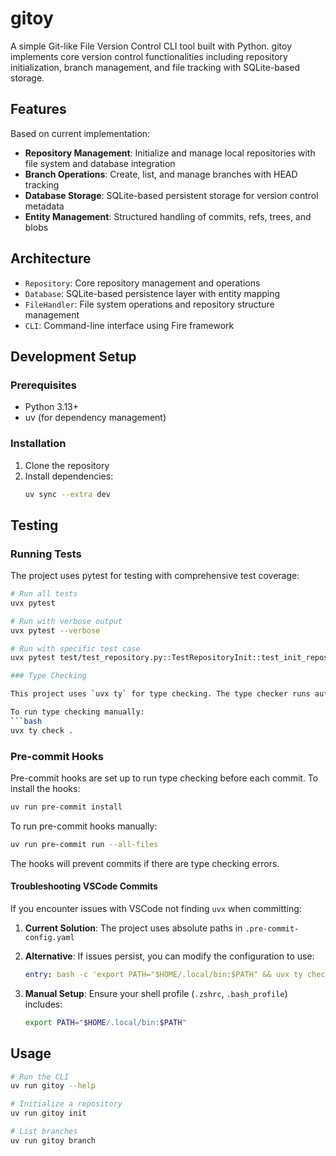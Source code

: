 # gitoy

A simple Git-like File Version Control CLI tool built with Python. gitoy implements core version control functionalities including repository initialization, branch management, and file tracking with SQLite-based storage.

## Features

Based on current implementation:

- **Repository Management**: Initialize and manage local repositories with file system and database integration
- **Branch Operations**: Create, list, and manage branches with HEAD tracking
- **Database Storage**: SQLite-based persistent storage for version control metadata
- **Entity Management**: Structured handling of commits, refs, trees, and blobs

## Architecture

- `Repository`: Core repository management and operations
- `Database`: SQLite-based persistence layer with entity mapping
- `FileHandler`: File system operations and repository structure management
- `CLI`: Command-line interface using Fire framework

## Development Setup

### Prerequisites

- Python 3.13+
- uv (for dependency management)

### Installation

1. Clone the repository
2. Install dependencies:
   ```bash
   uv sync --extra dev
   ```

## Testing

### Running Tests

The project uses pytest for testing with comprehensive test coverage:

```bash
# Run all tests
uvx pytest

# Run with verbose output
uvx pytest --verbose

# Run with specific test case
uvx pytest test/test_repository.py::TestRepositoryInit::test_init_repository

### Type Checking

This project uses `uvx ty` for type checking. The type checker runs automatically before each commit via pre-commit hooks.

To run type checking manually:
```bash
uvx ty check .
```

### Pre-commit Hooks

Pre-commit hooks are set up to run type checking before each commit. To install the hooks:

```bash
uv run pre-commit install
```

To run pre-commit hooks manually:
```bash
uv run pre-commit run --all-files
```

The hooks will prevent commits if there are type checking errors.

#### Troubleshooting VSCode Commits

If you encounter issues with VSCode not finding `uvx` when committing:

1. **Current Solution**: The project uses absolute paths in `.pre-commit-config.yaml`
2. **Alternative**: If issues persist, you can modify the configuration to use:
   ```yaml
   entry: bash -c 'export PATH="$HOME/.local/bin:$PATH" && uvx ty check .'
   ```

3. **Manual Setup**: Ensure your shell profile (`.zshrc`, `.bash_profile`) includes:
   ```bash
   export PATH="$HOME/.local/bin:$PATH"
   ```

## Usage

```bash
# Run the CLI
uv run gitoy --help

# Initialize a repository
uv run gitoy init

# List branches  
uv run gitoy branch
```
